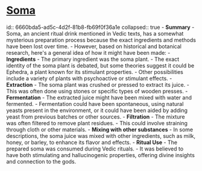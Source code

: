 # [Soma](https://en.wikipedia.org/wiki/Soma_(drink))
id:: 6660bda5-ad5c-4d2f-81b8-fb69f0f36a1e
collapsed:: true
	- **Summary**
		- Soma, an ancient ritual drink mentioned in Vedic texts, has a somewhat mysterious preparation process because the exact ingredients and methods have been lost over time.
		- However, based on historical and botanical research, here's a general idea of how it might have been made:
	- **Ingredients**
		- The primary ingredient was the soma plant.
		- The exact identity of the soma plant is debated, but some theories suggest it could be Ephedra, a plant known for its stimulant properties.
		- Other possibilities include a variety of plants with psychoactive or stimulant effects.
	- **Extraction**
		- The soma plant was crushed or pressed to extract its juice.
		- This was often done using stones or specific types of wooden presses.
	- **Fermentation**
		- The extracted juice might have been mixed with water and fermented.
		- Fermentation could have been spontaneous, using natural yeasts present in the environment, or it could have been aided by adding yeast from previous batches or other sources.
	- **Filtration**
		- The mixture was often filtered to remove plant residues.
		- This could involve straining through cloth or other materials.
	- **Mixing with other substances**
		- In some descriptions, the soma juice was mixed with other ingredients, such as milk, honey, or barley, to enhance its flavor and effects.
	- **Ritual Use**
		- The prepared soma was consumed during Vedic rituals.
		- It was believed to have both stimulating and hallucinogenic properties, offering divine insights and connection to the gods.